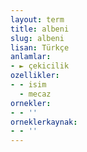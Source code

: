 ```yaml
---
layout: term
title: albeni
slug: albeni
lisan: Türkçe
anlamlar:
- ► çekicilik
ozellikler:
- - isim
  - mecaz
ornekler:
- - ''
orneklerkaynak:
- - ''
---
```

